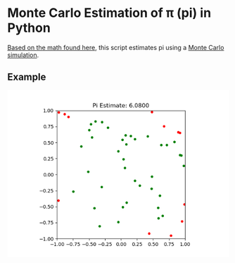 # Monte Carlo Estimation of π (pi) in Python
[Based on the math found here](https://web.archive.org/web/20191123051821/mathfaculty.fullerton.edu/mathews/n2003/montecarlopimod.html), this script estimates pi using a [Monte Carlo simulation](https://en.wikipedia.org/wiki/Monte_Carlo_method).

## Example
![Animated gif showing 5000 points be ploted to estimate pi](demoanimation.gif)
